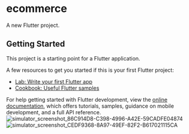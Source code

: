 # ecommerce

A new Flutter project.

## Getting Started

This project is a starting point for a Flutter application.

A few resources to get you started if this is your first Flutter project:

- [Lab: Write your first Flutter app](https://docs.flutter.dev/get-started/codelab)
- [Cookbook: Useful Flutter samples](https://docs.flutter.dev/cookbook)

For help getting started with Flutter development, view the
[online documentation](https://docs.flutter.dev/), which offers tutorials,
samples, guidance on mobile development, and a full API reference.
![simulator_screenshot_86C914D8-C398-4996-A42E-59CADFE04874](https://user-images.githubusercontent.com/111499904/232427709-e65f5bfd-f665-424e-b623-36096e1cec58.png)
![simulator_screenshot_CEDF9368-8A97-49EF-82F2-B617021115CA](https://user-images.githubusercontent.com/111499904/232427749-dcd45f80-b007-4023-ae09-2713a4d46d9c.png)
